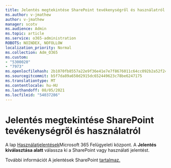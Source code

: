 ```yaml
---
title: Jelentés megtekintése SharePoint tevékenységről és használatról
ms.author: v-jmathew
author: v-jmathew
manager: scotv
ms.audience: Admin
ms.topic: article
ms.service: o365-administration
ROBOTS: NOINDEX, NOFOLLOW
localization_priority: Normal
ms.collection: Adm_O365
ms.custom:
- "5300020"
- "7973"
ms.openlocfilehash: 2b1070fb8557a22e9f36e41e7e7f8676011c64cc092b2a52f24339b49df41453
ms.sourcegitcommit: b5f7da89a650d2915dc652449623c78be6247175
ms.translationtype: MT
ms.contentlocale: hu-HU
ms.lasthandoff: 08/05/2021
ms.locfileid: "54037286"
---
```

# <a name="view-reports-on-sharepoint-activity-and-usage"></a>Jelentés megtekintése SharePoint tevékenységről és használatról

A lap [Használatjelentések](https://admin.microsoft.com/AdminPortal/Home)Microsoft 365 Felügyeleti központ. A **Jelentés kiválasztása alatt** válassza ki a SharePoint vagy használati jelentést.

További információt A jelentések SharePoint [tartalmaz.](https://go.microsoft.com/fwlink/?linkid=875240)

